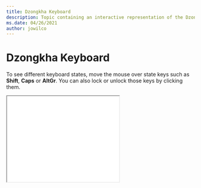 ```yaml
--- 
title: Dzongkha Keyboard 
description: Topic containing an interactive representation of the Dzongkha Keyboard 
ms.date: 04/26/2021 
author: jowilco 
--- 
```

 
# Dzongkha Keyboard 
 
To see different keyboard states, move the mouse over state keys such as **Shift**, **Caps** or **AltGr**. You can also lock or unlock those keys by clicking them. 
 
<iframe src="kbddzo.html" height="230"></iframe> 

